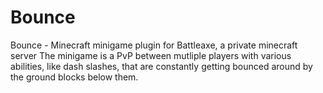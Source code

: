 # Bounce
Bounce - Minecraft minigame plugin for Battleaxe, a private minecraft server
The minigame is a PvP between mutliple players with various abilities, like dash slashes, that are constantly getting bounced around by the ground blocks below them.
